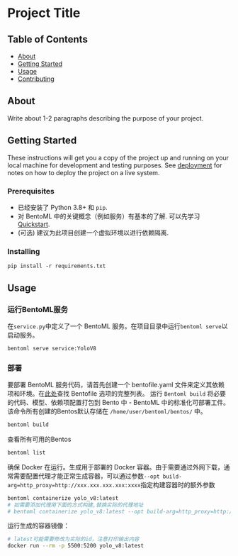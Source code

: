 # Project Title

## Table of Contents

- [About](#about)
- [Getting Started](#getting_started)
- [Usage](#usage)
- [Contributing](../CONTRIBUTING.md)

## About <a name = "about"></a>

Write about 1-2 paragraphs describing the purpose of your project.

## Getting Started <a name = "getting_started"></a>

These instructions will get you a copy of the project up and running on your local machine for development and testing purposes. See [deployment](#deployment) for notes on how to deploy the project on a live system.

### Prerequisites

- 已经安装了 Python 3.8+ 和 `pip`.
- 对 BentoML 中的关键概念（例如服务）有基本的了解. 可以先学习 [Quickstart](https://docs.bentoml.com/en/latest/get-started/quickstart.html).
- (可选) 建议为此项目创建一个虚拟环境以进行依赖隔离.

### Installing

```
pip install -r requirements.txt
```


## Usage <a name = "usage"></a>

### 运行BentoML服务

在`service.py`中定义了一个 BentoML 服务。在项目目录中运行`bentoml serve`以启动服务。

```bash
bentoml serve service:YoloV8
```

### 部署

要部署 BentoML 服务代码，请首先创建一个 bentofile.yaml 文件来定义其依赖项和环境。在[此处](https://docs.bentoml.com/en/latest/guides/build-options.html)查找 Bentofile 选项的完整列表。
运行 `Bentoml build` 将必要的代码、模型、依赖项配置打包到 Bento 中 - BentoML 中的标准化可部署工件。该命令所有创建的Bentos默认存储在 `/home/user/bentoml/bentos/` 中。


```bash
bentoml build
```

查看所有可用的Bentos

```bash
bentoml list
```

确保 Docker 在运行。生成用于部署的 Docker 容器。由于需要通过外网下载，通常需要配置代理才能正常生成容器，可以通过参数`--opt build-arg=http_proxy=http://xxx.xxx.xxx.xxx:xxxx`指定构建容器时的额外参数

```bash
bentoml containerize yolo_v8:latest
# 如需要添加代理用下面的方式构建,替换实际的代理地址
# bentoml containerize yolo_v8:latest --opt build-arg=http_proxy=http://192.168.30.184:7890 --opt build-arg=https_proxy=http://192.168.30.184:7890
```

运行生成的容器镜像：

```bash
# latest可能需要修改为实际的id，注意打印输出内容
docker run --rm -p 5500:5200 yolo_v8:latest
```
